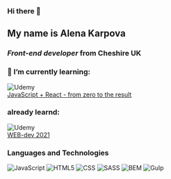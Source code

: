 ### Hi there 👋
## My name is Alena Karpova
###  *Front-end developer* from Cheshire UK
### 🌱 I’m currently learning:
![Udemy](https://img.shields.io/badge/Udemy-A435F0?style=for-the-badge&logo=Udemy&logoColor=white)  
[JavaScript + React - from zero to the result](https://www.udemy.com/course/javascript_full/)
### already learnd: 
![Udemy](https://img.shields.io/badge/Udemy-A435F0?style=for-the-badge&logo=Udemy&logoColor=white)  
[WEB-dev 2021](https://www.udemy.com/course/webdeveloper/)

### Languages and Technologies
![JavaScript](https://img.shields.io/badge/javascript-%23323330.svg?style=for-the-badge&logo=javascript&logoColor=%23F7DF1E)
![HTML5](https://img.shields.io/badge/html5-%23E34F26.svg?style=for-the-badge&logo=html5&logoColor=white)
![CSS](https://img.shields.io/badge/-CSS-blue?style=for-the-badge&logo=css3)
![SASS](https://img.shields.io/badge/SASS-hotpink.svg?style=for-the-badge&logo=SASS&logoColor=white)
![BEM](https://img.shields.io/badge/-BEM-blue?style=for-the-badge&logo=BEM)
![Gulp](https://img.shields.io/badge/GULP-%23CF4647.svg?style=for-the-badge&logo=gulp&logoColor=white)

<!--
**akarpovauk/akarpovauk** is a ✨ _special_ ✨ repository because its `README.md` (this file) appears on your GitHub profile.

Here are some ideas to get you started:

- 🔭 I’m currently working on ...
- 🌱 I’m currently learning ...
- 👯 I’m looking to collaborate on ...
- 🤔 I’m looking for help with ...
- 💬 Ask me about ...
- 📫 How to reach me: ...
- 😄 Pronouns: ...
- ⚡ Fun fact: ...
-->
